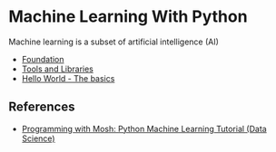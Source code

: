 # Machine Learning With Python

Machine learning is a subset of artificial intelligence (AI) 

- [Foundation](./docs/foundation.md)
- [Tools and Libraries](./docs/tools_and_libraries.md)
- [Hello World - The basics](./docs/helloworld.md)

## References

- [Programming with Mosh: Python Machine Learning Tutorial (Data Science)](https://www.youtube.com/watch?v=7eh4d6sabA0)